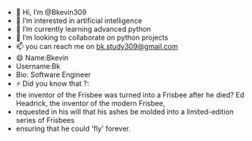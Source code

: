 - 👋 Hi, I’m @Bkevin309
- 👀 I’m interested in artificial intelligence
- 🌱 I’m currently learning advanced python
- 💞️ I’m looking to collaborate on python projects
- 📫 you can reach me on bk.study309@gmail.com
- 😄 Name:Bkevin
- Username:Bk
- Bio: Software Engineer
- ⚡ Did you know that ?:
- the inventor of the Frisbee was turned into a Frisbee after he died? Ed Headrick, the inventor of the modern Frisbee,
-  requested in his will that his ashes be molded into a limited-edition series of Frisbees
-  ensuring that he could 'fly' forever.

<!---
Bkevin309/Bkevin309 is a ✨ special ✨ repository because its `README.md` (this file) appears on your GitHub profile.
You can click the Preview link to take a look at your changes.
--->
